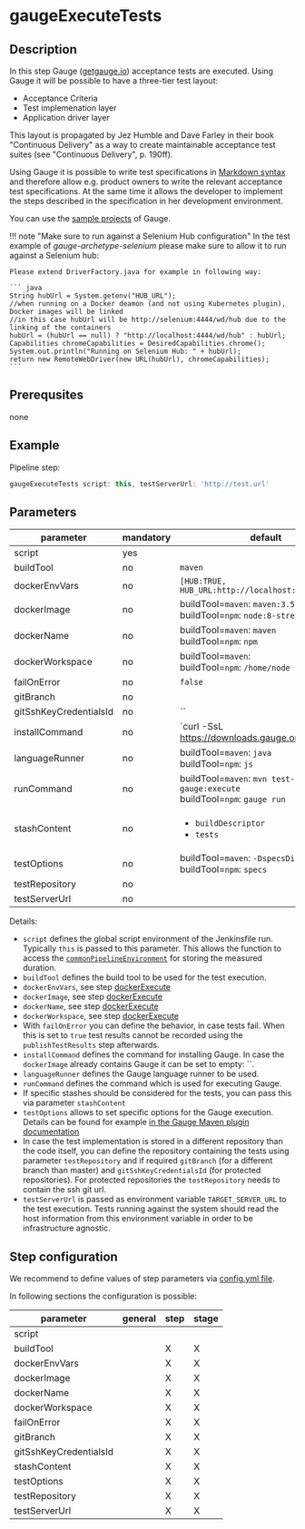 # gaugeExecuteTests

## Description

In this step Gauge ([getgauge.io](http:getgauge.io)) acceptance tests are executed.
Using Gauge it will be possible to have a three-tier test layout:

* Acceptance Criteria
* Test implemenation layer
* Application driver layer

This layout is propagated by Jez Humble and Dave Farley in their book "Continuous Delivery" as a way to create maintainable acceptance test suites (see "Continuous Delivery", p. 190ff).

Using Gauge it is possible to write test specifications in [Markdown syntax](http://daringfireball.net/projects/markdown/syntax) and therefore allow e.g. product owners to write the relevant acceptance test specifications. At the same time it allows the developer to implement the steps described in the specification in her development environment.

You can use the [sample projects](https://github.com/getgauge/gauge-mvn-archetypes) of Gauge.

!!! note "Make sure to run against a Selenium Hub configuration"
    In the test example of _gauge-archetype-selenium_ please make sure to allow it to run against a Selenium hub:

    Please extend DriverFactory.java for example in following way:

    ``` java
    String hubUrl = System.getenv("HUB_URL");
    //when running on a Docker deamon (and not using Kubernetes plugin), Docker images will be linked
    //in this case hubUrl will be http://selenium:4444/wd/hub due to the linking of the containers
    hubUrl = (hubUrl == null) ? "http://localhost:4444/wd/hub" : hubUrl;
    Capabilities chromeCapabilities = DesiredCapabilities.chrome();
    System.out.println("Running on Selenium Hub: " + hubUrl);
    return new RemoteWebDriver(new URL(hubUrl), chromeCapabilities);
    ```

## Prerequsites

none

## Example

Pipeline step:

```groovy
gaugeExecuteTests script: this, testServerUrl: 'http://test.url'
```

## Parameters

| parameter | mandatory | default | possible values |
| ----------|-----------|---------|-----------------|
|script|yes|||
|buildTool|no|`maven`||
|dockerEnvVars|no|`[HUB:TRUE, HUB_URL:http://localhost:4444/wd/hub]`||
|dockerImage|no|buildTool=`maven`: `maven:3.5-jdk-8`<br />buildTool=`npm`: `node:8-stretch`<br />||
|dockerName|no|buildTool=`maven`: `maven`<br />buildTool=`npm`: `npm`<br />||
|dockerWorkspace|no|buildTool=`maven`: <br />buildTool=`npm`: `/home/node`<br />||
|failOnError|no|`false`||
|gitBranch|no|||
|gitSshKeyCredentialsId|no|``||
|installCommand|no|`curl -SsL https://downloads.gauge.org/stable | sh -s -- --location=$HOME/bin/gauge`||
|languageRunner|no|buildTool=`maven`: `java`<br />buildTool=`npm`: `js`<br />||
|runCommand|no|buildTool=`maven`: `mvn test-compile gauge:execute`<br />buildTool=`npm`: `gauge run`<br />||
|stashContent|no|<ul><li>`buildDescriptor`</li><li>`tests`</li></ul>||
|testOptions|no|buildTool=`maven`: `-DspecsDir=specs`<br />buildTool=`npm`: `specs`<br />||
|testRepository|no|||
|testServerUrl|no|||

Details:

* `script` defines the global script environment of the Jenkinsfile run. Typically `this` is passed to this parameter. This allows the function to access the [`commonPipelineEnvironment`](commonPipelineEnvironment.md) for storing the measured duration.
* `buildTool` defines the build tool to be used for the test execution.
* `dockerEnvVars`, see step [dockerExecute](dockerExecute.md)
* `dockerImage`, see step [dockerExecute](dockerExecute.md)
* `dockerName`, see step [dockerExecute](dockerExecute.md)
* `dockerWorkspace`, see step [dockerExecute](dockerExecute.md)
* With `failOnError` you can define the behavior, in case tests fail. When this is set to `true` test results cannot be recorded using the `publishTestResults` step afterwards.
* `installCommand` defines the command for installing Gauge. In case the `dockerImage` already contains Gauge it can be set to empty: ``.
* `languageRunner` defines the Gauge language runner to be used.
* `runCommand` defines the command which is used for executing Gauge.
* If specific stashes should be considered for the tests, you can pass this via parameter `stashContent`
* `testOptions` allows to set specific options for the Gauge execution. Details can be found for example [in the Gauge Maven plugin documentation](https://github.com/getgauge/gauge-maven-plugin#executing-specs)
* In case the test implementation is stored in a different repository than the code itself, you can define the repository containing the tests using parameter `testRepository` and if required `gitBranch` (for a different branch than master) and `gitSshKeyCredentialsId` (for protected repositories). For protected repositories the `testRepository` needs to contain the ssh git url.
* `testServerUrl` is passed as environment variable `TARGET_SERVER_URL` to the test execution. Tests running against the system should read the host information from this environment variable in order to be infrastructure agnostic.

## Step configuration

We recommend to define values of step parameters via [config.yml file](../configuration.md).

In following sections the configuration is possible:

| parameter | general | step | stage |
| ----------|-----------|---------|-----------------|
|script||||
|buildTool||X|X|
|dockerEnvVars||X|X|
|dockerImage||X|X|
|dockerName||X|X|
|dockerWorkspace||X|X|
|failOnError||X|X|
|gitBranch||X|X|
|gitSshKeyCredentialsId||X|X|
|stashContent||X|X|
|testOptions||X|X|
|testRepository||X|X|
|testServerUrl||X|X|
